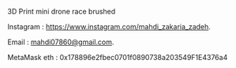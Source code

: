3D Print mini drone race brushed

Instagram : https://www.instagram.com/mahdi_zakaria_zadeh.

Email : mahdi07860@gmail.com.

MetaMask eth : 0x178896e2fbec0701f0890738a203549F1E4376a4
